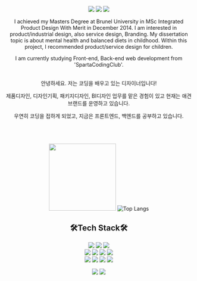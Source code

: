 <div align=center> 
  <p>
  <a href="https://augustj.tistory.com/" target="_blank"><img src="https://img.shields.io/badge/Blog-DD0B78?style=flat-square&logo=GitHub%20Sponsors&logoColor=white"/></a>
  <a href="mailto:yjjung1017@gmail.com" target="_blank"><img src="https://img.shields.io/badge/yjjung1017@gmail.com-EA4335?style=flat-square&logo=Gmail&logoColor=white"/></a>
  <a href="https://www.linkedin.com/in/eugene88/?locale=en_US" target="_blank"><img src="https://img.shields.io/badge/eugene88-0A66C2?style=flat-square&logo=Linkedin&logoColor=white"/></a>
  
</p>
<p>
  I achieved my Masters Degree at Brunel University in MSc Integrated Product Design With Merit in December 2014. 
  I am interested in product/industrial design, also service design, Branding. 
  My dissertation topic is about mental health and balanced diets in childhood. 
  Within this project, I recommended product/service design for children.
  
  I am currently studying Front-end, Back-end web development from 'SpartaCodingClub'.
  <br/><br/>
  
  안녕하세요. 저는 코딩을 배우고 있는 디자이너입니다!
  
  제품디자인, 디자인기획, 패키지디자인, BI디자인 업무를 맡은 경험이 있고 현재는 애견 브랜드를 운영하고 있습니다.
  
  우연히 코딩을 접하게 되었고, 지금은 프론트엔드, 백엔드를 공부하고 있습니다.
  <br/><br/><br/><br/></p>

   <img height="180em" src="https://github-readme-stats.vercel.app/api?username=Augustj88&show_icons=true&hide_border=true&&count_private=true&include_all_commits=true" />   ![Top Langs](https://github-readme-stats.vercel.app/api/top-langs/?username=Augustj88&layout=compact&hide_border=true&theme=white)
  
 


  
  

## 🛠Tech Stack🛠
<p>
  
  <img src="https://img.shields.io/badge/java-007396?style=for-the-badge&logo=java&logoColor=white"> 
  <img src="https://img.shields.io/badge/c++-00599C?style=for-the-badge&logo=c%2B%2B&logoColor=white">
  <img src="https://img.shields.io/badge/python-3776AB?style=for-the-badge&logo=python&logoColor=white"> 
  <br>  
    <img src="https://img.shields.io/badge/html5-E34F26?style=for-the-badge&logo=html5&logoColor=white"> 
  <img src="https://img.shields.io/badge/css-1572B6?style=for-the-badge&logo=css3&logoColor=white"> 
  <img src="https://img.shields.io/badge/javascript-F7DF1E?style=for-the-badge&logo=javascript&logoColor=black"> 
  <img src="https://img.shields.io/badge/jquery-0769AD?style=for-the-badge&logo=jquery&logoColor=white">
  <br>
     <img src="https://img.shields.io/badge/mongoDB-47A248?style=for-the-badge&logo=MongoDB&logoColor=white">
    <img src="https://img.shields.io/badge/django-092E20?style=for-the-badge&logo=django&logoColor=white">
  <img src="https://img.shields.io/badge/flask-000000?style=for-the-badge&logo=flask&logoColor=white">
      <img src="https://img.shields.io/badge/bootstrap-7952B3?style=for-the-badge&logo=bootstrap&logoColor=white">
  <br>
</p>

<p>
  <img src="https://img.shields.io/badge/github-181717?style=for-the-badge&logo=github&logoColor=white">
  <img src="https://img.shields.io/badge/git-F05032?style=for-the-badge&logo=git&logoColor=white">
</p>
</div>
</div>
